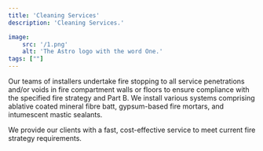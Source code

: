 ```yaml
---
title: 'Cleaning Services'
description: 'Cleaning Services.'

image:
    src: '/1.png' 
    alt: 'The Astro logo with the word One.'
tags: [""]
---
```

Our teams of installers undertake fire stopping to all service penetrations and/or voids in fire compartment walls or floors to ensure compliance with the specified fire strategy and Part B. We install various systems comprising ablative coated mineral fibre batt, gypsum-based fire mortars, and intumescent mastic sealants.

We provide our clients with a fast, cost-effective service to meet current fire strategy requirements.

